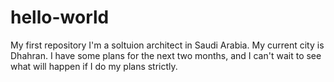 # hello-world
My first repository
I'm a soltuion architect in Saudi Arabia. My current city is Dhahran. I have some plans for the next two months, and I can't wait to see what will happen if I do my plans strictly.

